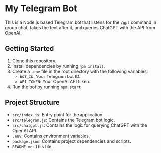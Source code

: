 # My Telegram Bot

This is a Node.js based Telegram bot that listens for the `/gpt` command in group chat, takes the text after it, and queries ChatGPT with the API from OpenAI.

## Getting Started

1. Clone this repository.
2. Install dependencies by running `npm install`.
3. Create a `.env` file in the root directory with the following variables:
   - `BOT_ID`: Your Telegram bot ID.
   - `API_TOKEN`: Your OpenAI API token.
4. Run the bot by running `npm start`.

## Project Structure

- `src/index.js`: Entry point for the application.
- `src/telegram.js`: Contains the Telegram bot logic.
- `src/chatgpt.js`: Contains the logic for querying ChatGPT with the OpenAI API.
- `.env`: Contains environment variables.
- `package.json`: Contains project dependencies and scripts.
- `README.md`: This file.
